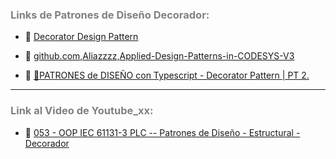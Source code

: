 ### <span style="color:grey">Links de Patrones de Diseño Decorador:</span>

- 🔗 [Decorator Design Pattern](https://www.twincontrols.com/community/twincat-knowledgebase/decorator-design-pattern/#post-655)

- 🔗 [github.com,Aliazzzz,Applied-Design-Patterns-in-CODESYS-V3](https://github.com/Aliazzzz/Applied-Design-Patterns-in-CODESYS-V3)

- 🔗 [🤩PATRONES de DISEÑO con Typescript - Decorator Pattern | PT 2.](https://www.youtube.com/watch?v=6FfqopVI9bo)
***
### <span style="color:grey">Link al Video de Youtube_xx:</span>
- 🔗 [053 - OOP IEC 61131-3 PLC -- Patrones de Diseño - Estructural - Decorador]()